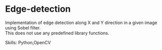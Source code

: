 # Edge-detection<br/>
Implementation of edge detection along X and Y direction in a given image using Sobel filter.<br/>
This does not use any predefined library functions.<br/>

Skills: Python,OpenCV
